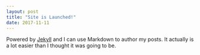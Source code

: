 ```yaml
---
layout: post
title: "Site is Launched!"
date: 2017-11-11
---
```


Powered by [Jekyll](http://jekyllrb.com) and I can use Markdown to author my posts. It actually is a lot easier than I thought it was going to be.
